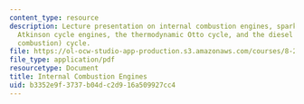 ```yaml
---
content_type: resource
description: Lecture presentation on internal combustion engines, spark ignition engines,
  Atkinson cycle engines, the thermodynamic Otto cycle, and the diesel (constant pressure
  combustion) cycle.
file: https://ol-ocw-studio-app-production.s3.amazonaws.com/courses/8-21-the-physics-of-energy-fall-2009/b3352e9f3737b04dc2d916a509927cc4_MIT8_21s09_lec11.pdf
file_type: application/pdf
resourcetype: Document
title: Internal Combustion Engines
uid: b3352e9f-3737-b04d-c2d9-16a509927cc4
---
```

